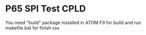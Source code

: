 # P65 SPI Test CPLD
You need "build" package installed in ATOM
F9 for build
and run makefile.bat for finish
sss
